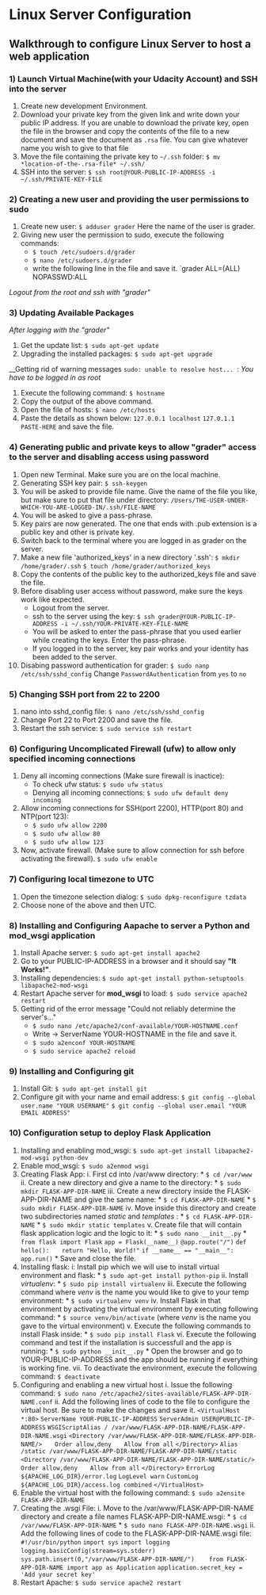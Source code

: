 Linux Server Configuration
==========================

Walkthrough to configure Linux Server to host a web application
---------------------------------------------------------------

### 1) Launch Virtual Machine(with your Udacity Account) and SSH into the server

1. Create new development Environment.
2. Download your private key from the given link and write down your public IP address.
If you are unable to download the private key, open the file in the browser and copy the contents of the file to a new document and save the document as `.rsa` file. You can give whatever name you wish to give to that file
3. Move the file containing the private key to `~/.ssh` folder:
`$ mv *location-of-the-.rsa-file* ~/.ssh/`
4. SSH into the server:
`$ ssh root@YOUR-PUBLIC-IP-ADDRESS -i ~/.ssh/PRIVATE-KEY-FILE`


### 2) Creating a new user and providing the user permissions to sudo

1. Create new user:
	`$ adduser grader`
Here the name of the user is grader.
2. Giving new user the permission to sudo, execute the following commands:
	* `$ touch /etc/sudoers.d/grader`
	* `$ nano /etc/sudoers.d/grader` 
	* write the following line in the file and save it.
		`grader ALL=(ALL) NOPASSWD:ALL


_Logout from the root and ssh with "grader"_


### 3) Updating Available Packages

_After logging with the "grader"_
1. Get the update list:
	`$ sudo apt-get update`
2. Upgrading the installed packages:
	`$ sudo apt-get upgrade`

__Getting rid of warning messages `sudo: unable to resolve host... `:
_You have to be logged in as root_
1. Execute the following command:
	`$ hostname`
2. Copy the output of the above command.
3. Open the file of hosts:
	`$ nano /etc/hosts`
4. Paste the details as shown below:
	`127.0.0.1 localhost`
	`127.0.1.1 PASTE-HERE`
	and save the file.

### 4) Generating public and private keys to allow "grader" access to the server and disabling access using password

1. Open new Terminal. Make sure you are on the local machine.
2. Generating SSH key pair:
	`$ ssh-keygen`
3. You will be asked to provide file name. Give the name of the file you like, but make sure to put that file under directory:
	`/Users/THE-USER-UNDER-WHICH-YOU-ARE-LOGGED-IN/.ssh/FILE-NAME`
4. You will be asked to give a pass-phrase.
5. Key pairs are now generated. The one that ends with .pub extension is a public key and other is private key.
6. Switch back to the terminal where you are logged in as grader on the server.
7. Make a new file 'authorized_keys' in a new directory '.ssh':
	`$ mkdir /home/grader/.ssh`
	`$ touch /home/grader/authorized_keys`
8. Copy the contents of the public key to the authorized_keys file and save the file.
9. Before disabling user access without password, make sure the keys work like expected.
	* Logout from the server.
	* ssh to the server using the key:
		`$ ssh grader@YOUR-PUBLIC-IP-ADDRESS -i ~/.ssh/YOUR-PRIVATE-KEY-FILE-NAME`
	* You will be asked to enter the pass-phrase that you used earlier while creating the keys. Enter the pass-phrase.
	* If you logged in to the server, key pair works and your identity has been added to the server.
10. Disabing password authentication for grader:
	`$ sudo nanp /etc/ssh/sshd_config`
	Change `PasswordAuthentication` from `yes` to `no`


### 5) Changing SSH port from 22 to 2200

1. nano into sshd_config file:
	`$ nano /etc/ssh/sshd_config`
2. Change Port 22 to Port 2200 and save the file.
3. Restart the ssh service:
	`$ sudo service ssh restart`


### 6) Configuring Uncomplicated Firewall (ufw) to allow only specified incoming connections

1. Deny all incoming connections (Make sure firewall is inactice):
	* To check ufw status:
		`$ sudo ufw status`
	* Denying all incoming connections:
		`$ sudo ufw default deny incoming`
2. Allow incoming connections for SSH(port 2200), HTTP(port 80) and NTP(port 123):
	* `$ sudo ufw allow 2200`
	* `$ sudo ufw allow 80`
	* `$ sudo ufw allow 123`
3. Now, activate firewall. (Make sure to allow connection for ssh before activating the firewall).
	`$ sudo ufw enable`


### 7) Configuring local timezone to UTC

1. Open the timezone selection dialog:
	`$ sudo dpkg-reconfigure tzdata`
2. Choose none of the above and then UTC.


### 8) Installing and Configuring Aapache to server a Python and mod_wsgi application

1. Install Apache server:
	`$ sudo apt-get install apache2`
2. Go to your PUBLIC-IP-ADDRESS in a browser and it should say __"It Works!"__.
3. Installing dependencies: 
	`$ sudo apt-get install python-setuptools libapache2-mod-wsgi`
4. Restart Apache server for __mod_wsgi__ to load:
	`$ sudo service apache2 restart`
5. Getting rid of the error message "Could not reliably determine the server's..."
	*  `$ sudo nano /etc/apache2/conf-available/YOUR-HOSTNAME.conf`
	*  Write -> ServerName YOUR-HOSTNAME in the file and save it.
	*  `$ sudo a2enconf YOUR-HOSTNAME`
	*  `$ sudo service apache2 reload`


### 9) Installing and Configuring git

1. Install Git:
	`$ sudo apt-get install git`
2. Configure git with your name and email address:
	`$ git config --global user.name "YOUR USERNAME"`
	`$ git config --global user.email "YOUR EMAIL ADDRESS"`


### 10) Configuration setup to deploy Flask Application

1. Installing and enabling mod_wsgi:
	`$ sudo apt-get install libapache2-mod-wsgi python-dev`
2. Enable mod_wsgi:
	`$ sudo a2enmod wsgi`
3. Creating Flask App:
	i. First cd into /var/www directory:
		* `$ cd /var/www`
	ii. Create a new directory and give a name to the directory:
		* `$ sudo mkdir FLASK-APP-DIR-NAME`
	iii. Create a new directory inside the FLASK-APP-DIR-NAME and give the same name:
		* `$ cd FLASK-APP-DIR-NAME`
		* `$ sudo mkdir FLASK-APP-DIR-NAME`
	iv. Move inside this directory and create two subdirectories named _static_ and _templates_ :
		* `$ cd FLASK-APP-DIR-NAME`
		* `$ sudo mkdir static templates`
	v. Create file that will contain flask application logic and the logic to it:
		* `$ sudo nano __init__.py`
		* `from flask import Flask`
		  `app = Flask(__name__)`
		  `@app.route("/")`
		  `def hello():`
    	  `	  return "Hello, World!"`
		  `if __name__ == "__main__":`
    	  `   app.run()`
    	* Save and close the file.
4. Installing flask:
	i: Install pip which we will use to install virtual environment and flask:
		* `$ sudo apt-get install python-pip`
	ii. Install _virtualenv_:
		* `$ sudo pip install virtualenv`
	iii. Execute the following command where _venv_ is the name you would like to give to your temp environment:
		* `$ sudo virtualenv venv`
	iv. Install Flask in that environment by activating the virtual environment by executing following command:
		* `$ source venv/bin/activate` (where _venv_ is the name you gave to the virtual environment)
	v. Execute the following commands to install Flask inside:
		* `$ sudo pip install Flask`
	vi. Execute the following command and test if the installation is successfull and the app is running:
		* `$ sudo python __init__.py`
		* Open the browser and go to YOUR-PUBLIC-IP-ADDRESS and the app should be running if everything is working fine.
	vii. To deactivate the environment, execute the following command:
		`$ deactivate`
5. Configuring and enabling a new virtual host
	i. Issue the following command:
		`$ sudo nano /etc/apache2/sites-available/FLASK-APP-DIR-NAME.conf`
	ii. Add the following lines of code to the file to configure the virtual host. Be sure to make the changes and save it.
		`<VirtualHost *:80>`
		`ServerName YOUR-PUBLIC-IP-ADDRESS`
		`ServerAdmin USER@PUBLIC-IP-ADDRESS`
		`WSGIScriptAlias / /var/www/FLASK-APP-DIR-NAME/FLASK-APP-DIR-NAME.wsgi`
		`<Directory /var/www/FLASK-APP-DIR-NAME/FLASK-APP-DIR-NAME/>`
		`	Order allow,deny`
		`	Allow from all`
		`</Directory>`
		`Alias /static /var/www/FLASK-APP-DIR-NAME/FLASK-APP-DIR-NAME/static`
		`<Directory /var/www/FLASK-APP-DIR-NAME/FLASK-APP-DIR-NAME/static/>`
		`	Order allow,deny`
		`	Allow from all`
		`</Directory>`
		`ErrorLog ${APACHE_LOG_DIR}/error.log`
		`LogLevel warn`
		`CustomLog ${APACHE_LOG_DIR}/access.log combined`
		`</VirtualHost>`
6. Enable the virtual host with the following command:
	`$ sudo a2ensite FLASK-APP-DIR-NAME`
7. Creating the .wsgi File:
	i. Move to the /var/www/FLASK-APP-DIR-NAME directory and create a file names FLASK-APP-DIR-NAME.wsgi:
		* `$ cd /var/www/FLASK-APP-DIR-NAME`
		* `$ sudo nano FLASK-APP-DIR-NAME.wsgi`
	ii. Add the following lines of code to the FLASK-APP-DIR-NAME.wsgi file:
		`#!/usr/bin/python`
		`import sys`
		`import logging`
		`logging.basicConfig(stream=sys.stderr)`
		`sys.path.insert(0,"/var/www/FLASK-APP-DIR-NAME/")`
		`	`
		`from FLASK-APP-DIR-NAME import app as Application`
		`application.secret_key = 'Add your secret key'`
8. Restart Apache:
	`$ sudo service apache2 restart`

	







